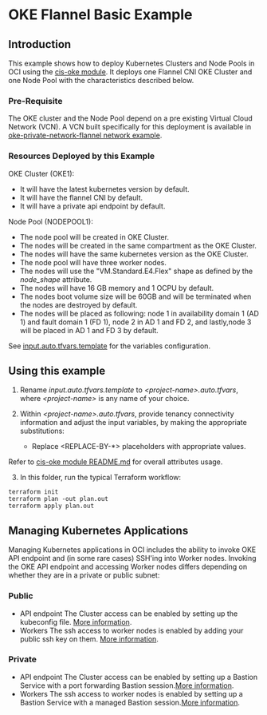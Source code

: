 # OKE Flannel Basic Example 

## Introduction

This example shows how to deploy Kubernetes Clusters and Node Pools in OCI using the [cis-oke module](../../). It deploys one Flannel CNI OKE Cluster and one Node Pool with the characteristics described below.

### Pre-Requisite

The OKE cluster and the Node Pool depend on a pre existing Virtual Cloud Network (VCN). A VCN built specifically for this deployment is available in [oke-private-network-flannel network example](https://orahub.oci.oraclecorp.com/nace-shared-services/terraform-oci-cis-landing-zone-networking/-/tree/main/examples/oke-private-network-flannel).

### Resources Deployed by this Example

OKE Cluster (OKE1):
- It will have the latest kubernetes version by default.
- It will have the flannel CNI by default.
- It will have a private api endpoint by default.

Node Pool (NODEPOOL1):
- The node pool will be created in OKE Cluster.
- The nodes will be created in the same compartment as the OKE Cluster.
- The nodes will have the same kubernetes version as the OKE Cluster.
- The node pool will have three worker nodes.
- The nodes will use the "VM.Standard.E4.Flex" shape as defined by the *node_shape* attribute.
- The nodes will have 16 GB memory and 1 OCPU by default.
- The nodes boot volume size will be 60GB and will be terminated when the nodes are destroyed by default.
- The nodes will be placed as following: node 1 in availability domain 1 (AD 1) and fault domain 1 (FD 1), node 2 in AD 1 and FD 2, and lastly,node 3 will be placed in AD 1 and FD 3 by default.

See [input.auto.tfvars.template](./input.auto.tfvars.template) for the variables configuration.

## Using this example
1. Rename *input.auto.tfvars.template* to *\<project-name\>.auto.tfvars*, where *\<project-name\>* is any name of your choice.

2. Within *\<project-name\>.auto.tfvars*, provide tenancy connectivity information and adjust the input variables, by making the appropriate substitutions:
   - Replace \<REPLACE-BY-\*\> placeholders with appropriate values. 
   
Refer to [cis-oke module README.md](../../README.md) for overall attributes usage.

3. In this folder, run the typical Terraform workflow:
```
terraform init
terraform plan -out plan.out
terraform apply plan.out
```

## Managing Kubernetes Applications

Managing Kubernetes applications in OCI includes the ability to invoke OKE API endpoint and (in some rare cases) SSH'ing into Worker nodes. 
Invoking the OKE API endpoint and accessing Worker nodes differs depending on whether they are in a private or public subnet:

### Public
- API endpoint
   The Cluster access can be enabled by setting up the kubeconfig file. [More information](https://docs.oracle.com/en-us/iaas/Content/ContEng/Tasks/contengdownloadkubeconfigfile.htm).
- Workers
   The ssh access to worker nodes is enabled by adding your public ssh key on them. [More information](https://docs.oracle.com/en-us/iaas/Content/ContEng/Tasks/contengconnectingworkernodesusingssh.htm).  
### Private
- API endpoint
   The Cluster access can be enabled by setting up a Bastion Service with a port forwarding Bastion session.[More information](https://docs.oracle.com/en-us/iaas/Content/ContEng/Tasks/contengsettingupbastion.htm).
- Workers
   The ssh access to worker nodes is enabled by setting up a Bastion Service with a managed Bastion session.[More information](https://docs.oracle.com/en-us/iaas/Content/ContEng/Tasks/contengsettingupbastion.htm).



